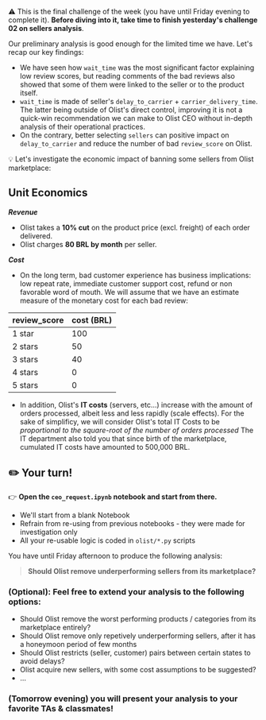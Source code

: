 ⚠️ This is the final challenge of the week (you have until Friday evening to complete it).
**Before diving into it, take time to finish yesterday's challenge 02 on sellers analysis**.


Our preliminary analysis is good enough for the limited time we have. Let's recap our key findings:
- We have seen how `wait_time` was the most significant factor explaining low review scores, but reading comments of the bad reviews also showed that some of them were linked to the seller or to the product itself.
- `wait_time` is made of seller's `delay_to_carrier` + `carrier_delivery_time`. The latter being outside of Olist's direct control, improving it is not a quick-win recommendation we can make to Olist CEO without in-depth analysis of their operational practices.
- On the contrary, better selecting `sellers` can positive impact on `delay_to_carrier` and reduce the number of bad `review_score` on Olist.

💡 Let's investigate the economic impact of banning some sellers from Olist marketplace:

## Unit Economics

***Revenue***

- Olist takes a **10% cut** on the product price (excl. freight) of each order delivered.
- Olist charges **80 BRL by month** per seller.

***Cost***

- On the long term, bad customer experience has business implications: low repeat rate, immediate customer support cost, refund or non favorable word of mouth. We will assume that we have an estimate measure of the monetary cost for each bad review:

review_score|cost (BRL)
---|---
1 star|100
2 stars|50
3 stars|40
4 stars|0
5 stars|0

- In addition, Olist's **IT costs** (servers, etc...) increase with the amount of orders processed, albeit less and less rapidly (scale effects).
For the sake of simplificy, we will consider Olist's total IT Costs to be _proportional to the square-root of the number of orders processed_
The IT department also told you that since birth of the marketplace, cumulated IT costs have amounted to 500,000 BRL.

## ✏️ Your turn!

👉 **Open the `ceo_request.ipynb` notebook and start from there.**

- We'll start from a blank Notebook
- Refrain from re-using from previous notebooks - they were made for investigation only
- All your re-usable logic is coded in `olist/*.py` scripts

You have until Friday afternoon to produce the following analysis:

> **Should Olist remove underperforming sellers from its marketplace?**

### (Optional): Feel free to extend your analysis to the following options:

- Should Olist remove the worst performing products / categories from its marketplace entirely?
- Should Olist remove only repetively underperforming sellers, after it has a honeymoon period of few months
- Should Olist restricts (seller, customer) pairs between certain states to avoid delays?
- Olist acquire new sellers, with some cost assumptions to be suggested?
- ...

### (Tomorrow evening) you will present your analysis to your favorite TAs & classmates!
